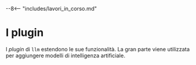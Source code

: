 --8<-- "includes/lavori_in_corso.md"

# I plugin

I *plugin* di `llm` estendono le sue funzionalità. La gran parte viene utilizzata per aggiungere modelli di intelligenza artificiale.
